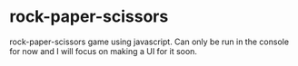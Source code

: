 # rock-paper-scissors
rock-paper-scissors game using javascript. Can only be run in the console for now and I will focus on making a UI for it soon.
